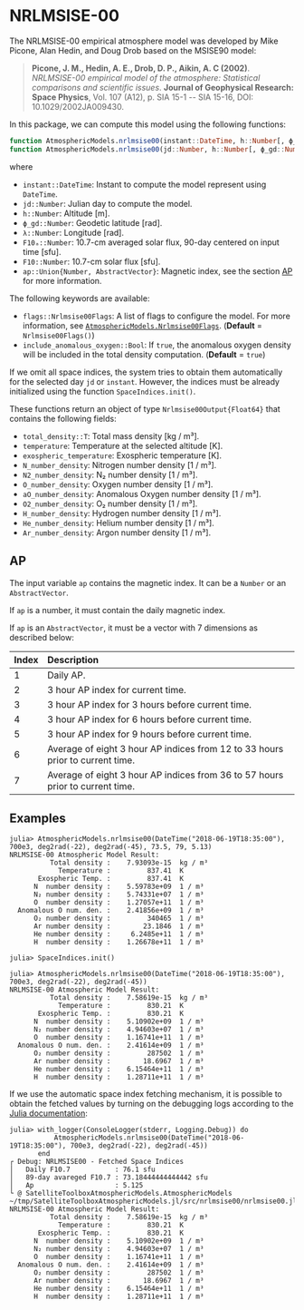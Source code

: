 NRLMSISE-00
===========

The NRLMSISE-00 empirical atmosphere model was developed by Mike Picone, Alan Hedin, and
Doug Drob based on the MSISE90 model:

> **Picone, J. M., Hedin, A. E., Drob, D. P., Aikin, A. C (2002)**. *NRLMSISE-00 empirical
> model of the atmosphere: Statistical comparisons and scientific issues*. **Journal of
> Geophysical Research: Space Physics**, Vol. 107 (A12), p. SIA 15-1 -- SIA 15-16, DOI:
> 10.1029/2002JA009430.
 
In this package, we can compute this model using the following functions:

```julia
function AtmosphericModels.nrlmsise00(instant::DateTime, h::Number[, ϕ_gd::Number, λ::Number, F10ₐ::Number, F10::Number, ap::Union{Number, AbstractVector}]; kwargs...)
function AtmosphericModels.nrlmsise00(jd::Number, h::Number[, ϕ_gd::Number, λ::Number, F10ₐ::Number, F10::Number, ap::Union{Number, AbstractVector}]; kwargs...)
```

where

- `instant::DateTime`: Instant to compute the model represent using `DateTime`.
- `jd::Number`: Julian day to compute the model.
- `h::Number`: Altitude [m].
- `ϕ_gd::Number`: Geodetic latitude [rad].
- `λ::Number`: Longitude [rad].
- `F10ₐ::Number`: 10.7-cm averaged solar flux, 90-day centered on input time [sfu].
- `F10::Number`: 10.7-cm solar flux [sfu].
- `ap::Union{Number, AbstractVector}`: Magnetic index, see the section [AP](@ref) for more
  information.
  
The following keywords are available:

- `flags::Nrlmsise00Flags`: A list of flags to configure the model. For more information,
    see [`AtmosphericModels.Nrlmsise00Flags`](@ref). (**Default** = `Nrlmsise00Flags()`)
- `include_anomalous_oxygen::Bool`: If `true`, the anomalous oxygen density will be included
    in the total density computation. (**Default** = `true`)

If we omit all space indices, the system tries to obtain them automatically for the selected
day `jd` or `instant`. However, the indices must be already initialized using the function
`SpaceIndices.init()`.

These functions return an object of type `Nrlmsise00Output{Float64}` that contains the
following fields:

- `total_density::T`: Total mass density [kg / m³].
- `temperature`: Temperature at the selected altitude [K].
- `exospheric_temperature`: Exospheric temperature [K].
- `N_number_density`: Nitrogen number density [1 / m³].
- `N2_number_density`: N₂ number density [1 / m³].
- `O_number_density`: Oxygen number density [1 / m³].
- `aO_number_density`: Anomalous Oxygen number density [1 / m³].
- `O2_number_density`: O₂ number density [1 / m³].
- `H_number_density`: Hydrogen number density [1 / m³].
- `He_number_density`: Helium number density [1 / m³].
- `Ar_number_density`: Argon number density [1 / m³].

## AP

The input variable `ap` contains the magnetic index. It can be a `Number` or an
`AbstractVector`.

If `ap` is a number, it must contain the daily magnetic index.

If `ap` is an `AbstractVector`, it must be a vector with 7 dimensions as described below:

| Index | Description                                                                   |
|-------|:------------------------------------------------------------------------------|
|     1 | Daily AP.                                                                     |
|     2 | 3 hour AP index for current time.                                             |
|     3 | 3 hour AP index for 3 hours before current time.                              |
|     4 | 3 hour AP index for 6 hours before current time.                              |
|     5 | 3 hour AP index for 9 hours before current time.                              |
|     6 | Average of eight 3 hour AP indices from 12 to 33 hours prior to current time. |
|     7 | Average of eight 3 hour AP indices from 36 to 57 hours prior to current time. |

## Examples

```jldoctest
julia> AtmosphericModels.nrlmsise00(DateTime("2018-06-19T18:35:00"), 700e3, deg2rad(-22), deg2rad(-45), 73.5, 79, 5.13)
NRLMSISE-00 Atmospheric Model Result:
          Total density :    7.93093e-15  kg / m³
            Temperature :         837.41  K
       Exospheric Temp. :         837.41  K
      N  number density :    5.59783e+09  1 / m³
      N₂ number density :    5.74331e+07  1 / m³
      O  number density :    1.27057e+11  1 / m³
  Anomalous O num. den. :    2.41856e+09  1 / m³
      O₂ number density :         340465  1 / m³
      Ar number density :        23.1846  1 / m³
      He number density :     6.2485e+11  1 / m³
      H  number density :    1.26678e+11  1 / m³
```

```julia-repl
julia> SpaceIndices.init()

julia> AtmosphericModels.nrlmsise00(DateTime("2018-06-19T18:35:00"), 700e3, deg2rad(-22), deg2rad(-45))
NRLMSISE-00 Atmospheric Model Result:
          Total density :    7.58619e-15  kg / m³
            Temperature :         830.21  K
       Exospheric Temp. :         830.21  K
      N  number density :    5.10902e+09  1 / m³
      N₂ number density :    4.94603e+07  1 / m³
      O  number density :    1.16741e+11  1 / m³
  Anomalous O num. den. :    2.41614e+09  1 / m³
      O₂ number density :         287502  1 / m³
      Ar number density :        18.6967  1 / m³
      He number density :    6.15464e+11  1 / m³
      H  number density :    1.28711e+11  1 / m³
```

If we use the automatic space index fetching mechanism, it is possible to obtain the fetched
values by turning on the debugging logs according to the [Julia
documentation](https://docs.julialang.org/en/v1/stdlib/Logging/):

```julia-repl
julia> with_logger(ConsoleLogger(stderr, Logging.Debug)) do
           AtmosphericModels.nrlmsise00(DateTime("2018-06-19T18:35:00"), 700e3, deg2rad(-22), deg2rad(-45))
       end
┌ Debug: NRLMSISE00 - Fetched Space Indices
│   Daily F10.7           : 76.1 sfu
│   89-day avareged F10.7 : 73.18444444444442 sfu
│   Ap                    : 5.125
└ @ SatelliteToolboxAtmosphericModels.AtmosphericModels ~/tmp/SatelliteToolboxAtmosphericModels.jl/src/nrlmsise00/nrlmsise00.jl:180
NRLMSISE-00 Atmospheric Model Result:
          Total density :    7.58619e-15  kg / m³
            Temperature :         830.21  K
       Exospheric Temp. :         830.21  K
      N  number density :    5.10902e+09  1 / m³
      N₂ number density :    4.94603e+07  1 / m³
      O  number density :    1.16741e+11  1 / m³
  Anomalous O num. den. :    2.41614e+09  1 / m³
      O₂ number density :         287502  1 / m³
      Ar number density :        18.6967  1 / m³
      He number density :    6.15464e+11  1 / m³
      H  number density :    1.28711e+11  1 / m³
```
